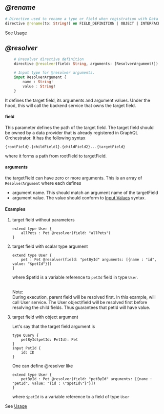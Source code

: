 ## _@rename_

```graphql
# Directive used to rename a type or field when registration with Data Api
directive @rename(to: String!) on FIELD_DEFINITION | OBJECT | INTERFACE

```
See [Usage](../key-concepts/conflict-resolution.md#_rename_-directive-resolution-strategy)


## _@resolver_

```graphql
    # @resolver directive definition
    directive @resolver(field: String, arguments: [ResolverArgument!]) on FIELD_DEFINITION

    # Input type for @resolver arguments.
    input ResolverArgument {
        name : String!
        value : String!
    }
```

It defines the target field, its arguments and argument values.  Under the hood, this
will call the backend service that owns the target field.

#### field

This parameter defines the path of the target field.   The target field should be owned by
a data provider that is already registered in GraphQL Orchestrator.  It has the following syntax

`{rootField}.{childField1}.{childField2}...{targetField}`

where it forms a path from rootField to targetField.

#### arguments

the targetField can have zero or more arguments.  This is an array of `ResolverArgument` where
each defines

- argument name.  This should match an argument name of the targetField
- argument value.  The value should conform to [Input Values](https://spec.graphql.org/June2018/#sec-Input-Values) syntax.

#### Examples

1.  target field without parameters

        extend type User {
            allPets : Pet @resolver(field: "allPets")
        }


2.  target field with scalar type argument

        extend type User {
            pet : Pet @resolver(field: "petById" arguments: [{name : "id", value: "$petId"}])
        }

    where $petId is a variable reference to `petId` field in type `User`.

    </br>Note:</br> During execution, parent field will be resolved first.  In this example, will call
    User service.  The User object/field will be resolved first before resolving the child fields. Thus
    guarantees that petId will have value.


3.  target field with object argument

    Let's say that the target field argument is

        type Query {
            petById(petId: PetId): Pet
        }
        input PetId {
            id: ID
        }

    One can define @resolver like

        extend type User {
            petById : Pet @resolver(field: "petById" arguments: [{name : "petId", value: "{id : \"$petId\"}"}])
        }

    where `$petId` is a variable reference to a field of type `User`

See [Usage](../key-concepts/field-links.md)
